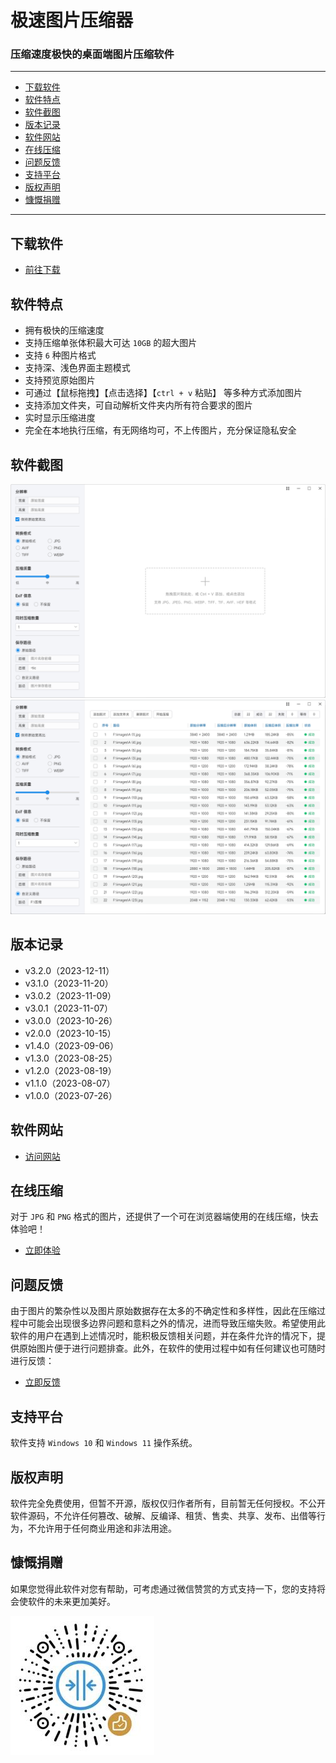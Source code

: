 
# 极速图片压缩器
### 压缩速度极快的桌面端图片压缩软件

<hr>

- [下载软件](#下载软件)
- [软件特点](#软件特点)
- [软件截图](#软件截图)
- [版本记录](#版本记录)
- [软件网站](#软件网站)
- [在线压缩](#在线压缩)
- [问题反馈](#问题反馈)
- [支持平台](#支持平台)
- [版权声明](#版权声明)
- [慷慨捐赠](#慷慨捐赠)


<hr>

## 下载软件

- [前往下载](https://www.zgcoder.com/topspeed-image-compressor/online/)

## 软件特点

- 拥有极快的压缩速度
- 支持压缩单张体积最大可达 `10GB` 的超大图片
- 支持 `6` 种图片格式
- 支持深、浅色界面主题模式
- 支持预览原始图片
- 可通过【鼠标拖拽】【点击选择】【`ctrl + v` 粘贴】 等多种方式添加图片
- 支持添加文件夹，可自动解析文件夹内所有符合要求的图片
- 实时显示压缩进度
- 完全在本地执行压缩，有无网络均可，不上传图片，充分保证隐私安全

## 软件截图

![截图](screenshot/1.png)
![截图](screenshot/2.png)

## 版本记录

- v3.2.0（2023-12-11）
- v3.1.0（2023-11-20）
- v3.0.2（2023-11-09）
- v3.0.1（2023-11-07）
- v3.0.0（2023-10-26）
- v2.0.0（2023-10-15）
- v1.4.0（2023-09-06）
- v1.3.0（2023-08-25）
- v1.2.0（2023-08-19）
- v1.1.0（2023-08-07）
- v1.0.0（2023-07-26）

## 软件网站

- [访问网站](https://www.zgcoder.com/topspeed-image-compressor/online/)

## 在线压缩

对于 `JPG` 和 `PNG` 格式的图片，还提供了一个可在浏览器端使用的在线压缩，快去体验吧！

- [立即体验](https://www.zgcoder.com/topspeed-image-compressor/online/)

## 问题反馈

由于图片的繁杂性以及图片原始数据存在太多的不确定性和多样性，因此在压缩过程中可能会出现很多边界问题和意料之外的情况，进而导致压缩失败。希望使用此软件的用户在遇到上述情况时，能积极反馈相关问题，并在条件允许的情况下，提供原始图片便于进行问题排查。此外，在软件的使用过程中如有任何建议也可随时进行反馈：

- [立即反馈](https://github.com/Dreamer365/topspeed-image-compressor/issues)

## 支持平台

软件支持 `Windows 10` 和 `Windows 11` 操作系统。

## 版权声明

软件完全免费使用，但暂不开源，版权仅归作者所有，目前暂无任何授权。不公开软件源码，不允许任何篡改、破解、反编译、租赁、售卖、共享、发布、出借等行为，不允许用于任何商业用途和非法用途。

## 慷慨捐赠

如果您觉得此软件对您有帮助，可考虑通过微信赞赏的方式支持一下，您的支持将会使软件的未来更加美好。

![捐赠](donate/wechat-donate.jpg)

